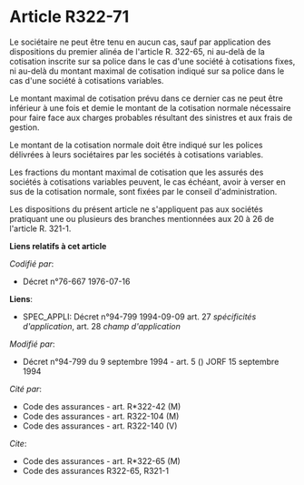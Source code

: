# Article R322-71

Le sociétaire ne peut être tenu en aucun cas, sauf par application des dispositions du premier alinéa de l'article R. 322-65,
ni au-delà de la cotisation inscrite sur sa police dans le cas d'une société à cotisations fixes, ni au-delà du montant
maximal de cotisation indiqué sur sa police dans le cas d'une société à cotisations variables.

Le montant maximal de cotisation prévu dans ce dernier cas ne peut être inférieur à une fois et demie le montant de la
cotisation normale nécessaire pour faire face aux charges probables résultant des sinistres et aux frais de gestion.

Le montant de la cotisation normale doit être indiqué sur les polices délivrées à leurs sociétaires par les sociétés à
cotisations variables.

Les fractions du montant maximal de cotisation que les assurés des sociétés à cotisations variables peuvent, le cas échéant,
avoir à verser en sus de la cotisation normale, sont fixées par le conseil d'administration.

Les dispositions du présent article ne s'appliquent pas aux sociétés pratiquant une ou plusieurs des branches mentionnées aux
20 à 26 de l'article R. 321-1.

**Liens relatifs à cet article**

_Codifié par_:

  - Décret n°76-667 1976-07-16

**Liens**:

  - SPEC_APPLI: Décret n°94-799 1994-09-09 art. 27 *spécificités d'application*, art. 28 *champ d'application*

_Modifié par_:

  - Décret n°94-799 du 9 septembre 1994 - art. 5 () JORF 15 septembre 1994

_Cité par_:

  - Code des assurances - art. R*322-42 (M)
  - Code des assurances - art. R322-104 (M)
  - Code des assurances - art. R322-140 (V)

_Cite_:

  - Code des assurances - art. R*322-65 (M)
  - Code des assurances R322-65, R321-1

